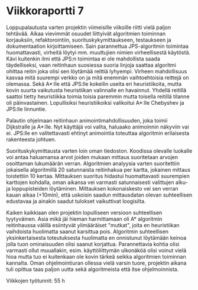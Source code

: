 # Viikkoraportti 7

Loppupalautusta varten projektin viimeisille viikoille riitti vielä paljon tehtävää. Aikaa vievimmät osuudet liittyivät algoritmien toiminnan korjauksiin, refaktorointiin, suorituskykymittaukseen, testaukseen ja dokumentaation kirjoittamiseen. Sain parannettua JPS-algoritmin toimintaa huomattavasti, virheitä löytyi mm. muuttujien nimien virheellisestä käytöstä. Kävi kuitenkin ilmi että JPS:n toimintaa ei ole mahdollista saada täydelliseksi, vaan reitinhaun suosiessa suoria linjoja saattaa algoritmi ohittaa reitin joka olisi sen löytämää reittiä lyhyempi. Virheen mahdollisuus kasvaa mitä suurempi verkko on ja mitä enemmän vaihtoehtoisia reittejä on olemassa. Sekä A*:lle että JPS:lle kokeilin useita eri heuristiikoita, mutta kovin suurta vaikutusta heuristiikan valinnalle en havainnut. Yhdellä reitillä saattoi tietty heuristiikka toimia toisia paremmin mutta toisella reitillä tilanne oli päinvastainen. Lopullisiksi heuristiikoiksi valikoitui A*:lle Chebyshev ja JPS:lle linnuntie.

Palautin ohjelmaan reitinhaun animointimahdollisuuden, joka toimii Dijkstralle ja A*:lle. Nyt käyttäjä voi valita, haluaako animoinnin näkyviin vai ei. JPS:lle en valitettavasti ehtinyt animointia toteuttaa algoritmin erilaisesta rakenteesta johtuen.

Suorituskykymittausta varten loin oman tiedoston. Koodissa olevalle luokalle voi antaa haluamansa arvot joiden mukaan mittaus suoritetaan arvojen osoittaman lukumäärän verran. Algoritmien analyysia varten suoritettiin jokaisella algoritmillä 20 satunnaista reitinhakua per kartta, jokainen mittaus toistettiin 10 kertaa. Mittauksen suoritus hidastui huomattavasti suurempien karttojen kohdalla, oman aikansa vei varmasti satunnaisesti valittujen alku- ja loppupisteiden löytäminen. Mittauksen kokonaiskesto vei sen verran kauan aikaa (+10min), että uskoisin saadun mittausdatan olevan suhteellisen edustavaa ja ainakin saadut tulokset vaikuttivat loogisilta.

Kaiken kaikkiaan olen projektin lopulliseen versioon suhteellisen tyytyväinen. Asia mikä jäi hieman harmittamaan oli A* algoritmin reitinhaussa välillä esiintyvät ylimääräiset "mutkat", joita en heuristiikan vaihdoista huolimatta saanut karsittua pois. Algoritmin suhteellisen yksinkertaisesta toteutuksesta huolimatta en onnistunut löytämään keinoa jolla tuon ominaisuuden olisi saanut korjattua. Parannettavia kohtia olisi varmasti ollut muuallakin, esim. käyttöliittymän ulkonäköä olisi voinut vielä hioa mutta tuo ei kuitenkaan ole kovin tärkeä seikka algoritmien toiminnan kannalta. Oman ohjelmointiuran ollessa vielä varsin tuore, projektin aikana tuli opittua taas paljon uutta sekä algoritmeista että itse ohjelmoinnista.


Viikkojen työtunnit: 55 h